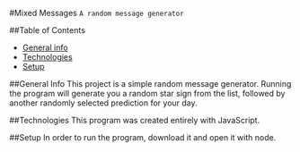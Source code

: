 #Mixed Messages
`A random message generator`

##Table of Contents
* [General info](#general-info)
* [Technologies](#technologies)
* [Setup](#setup)

##General Info
This project is a simple random message generator. Running the program will generate you a random star sign from the list, followed by another randomly selected prediction for your day.

##Technologies
This program was created entirely with JavaScript.

##Setup
In order to run the program, download it and open it with node.